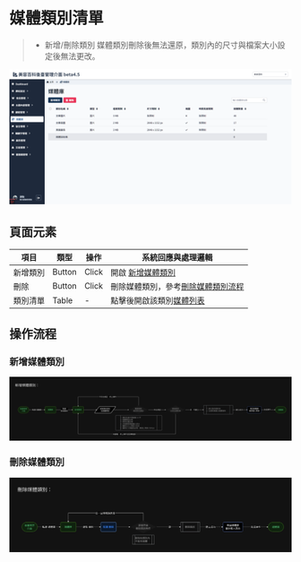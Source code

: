 # 媒體類別清單
> - 新增/刪除類別
> 媒體類別刪除後無法還原，類別內的尺寸與檔案大小設定後無法更改。


![畫面示意](asset/mediafolder-list.png)

## 頁面元素

| 項目 | 類型 | 操作 | 系統回應與處理邏輯 |
| --- | --- | --- | --- |
| 新增類別 | Button | Click | 開啟 [新增媒體類別](Pages/Beauty/media/add-mediafolder.md)|
| 刪除 | Button | Click | 刪除媒體類別，參考[刪除媒體類別流程](Pages/Beauty/media/mediafolder-list.md#刪除媒體類別) |
| 類別清單 | Table | - | 點擊後開啟該類別[媒體列表](Pages/Beauty/media/media-list.md) |


## 操作流程

### 新增媒體類別
![新增媒體類別](asset/add-mediafolder-flow.png)

### 刪除媒體類別
![刪除媒體類別](asset/delete-mediafolder-flow.png)


